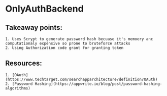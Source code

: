 # OnlyAuthBackend

## Takeaway points:
    1. Uses Scrypt to generate password hash becuase it's memoery anc computationaly expensive so prone to bruteforce attacks
    2. Using Authorization code grant for granting token

## Resources:
    1. [OAuth](https://www.techtarget.com/searchapparchitecture/definition/OAuth)
    2. [Password Hashing](https://appwrite.io/blog/post/password-hashing-algorithms)
